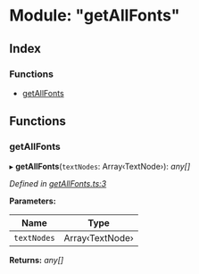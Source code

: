 
# Module: "getAllFonts"

## Index

### Functions

* [getAllFonts](_getallfonts_.md#getallfonts)

## Functions

###  getAllFonts

▸ **getAllFonts**(`textNodes`: Array‹TextNode›): *any[]*

*Defined in [getAllFonts.ts:3](https://github.com/figma-plugin-helper-functions/figma-plugin-helpers/blob/d7893cb/src/helpers/getAllFonts.ts#L3)*

**Parameters:**

Name | Type |
------ | ------ |
`textNodes` | Array‹TextNode› |

**Returns:** *any[]*
